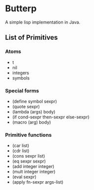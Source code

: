 # Butterp

A simple lisp implementation in Java.

## List of Primitives

### Atoms

* t
* nil
* integers
* symbols

### Special forms

* (define symbol sexpr)
* (quote sexpr)
* (lambda (args) body)
* (if cond-sexpr then-sexpr else-sexpr)
* (macro (arg) body)

### Primitive functions

* (car list)
* (cdr list)
* (cons sexpr list)
* (eq sexpr sexpr)
* (add integer integer)
* (mult integer integer)
* (eval sexpr)
* (apply fn-sexpr args-list)
